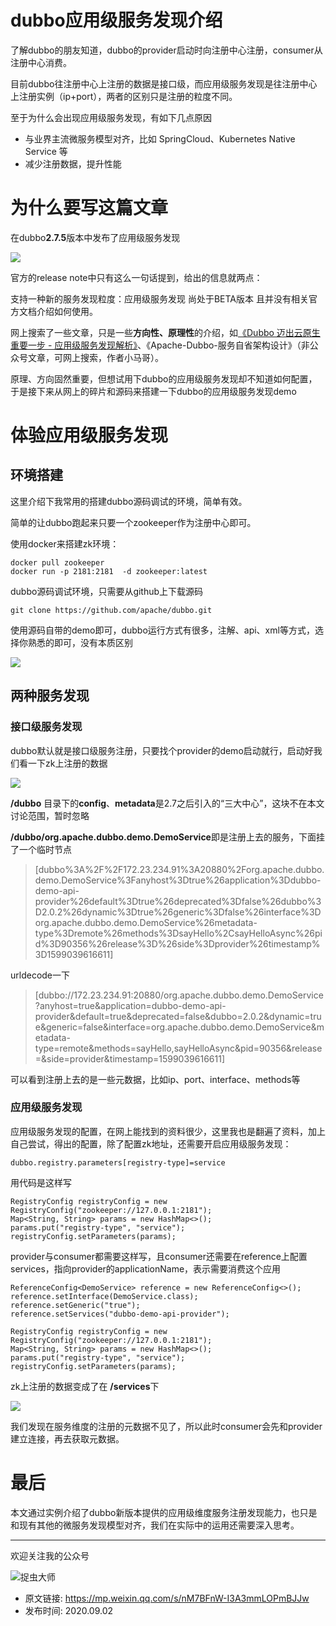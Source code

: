# dubbo应用级服务发现介绍
了解dubbo的朋友知道，dubbo的provider启动时向注册中心注册，consumer从注册中心消费。

目前dubbo往注册中心上注册的数据是接口级，而应用级服务发现是往注册中心上注册实例（ip+port），两者的区别只是注册的粒度不同。

至于为什么会出现应用级服务发现，有如下几点原因

- 与业界主流微服务模型对齐，比如 SpringCloud、Kubernetes Native Service 等
- 减少注册数据，提升性能

# 为什么要写这篇文章

在dubbo**2.7.5**版本中发布了应用级服务发现

![](imgs/img28.jpg)

官方的release note中只有这么一句话提到，给出的信息就两点：

支持一种新的服务发现粒度：应用级服务发现
尚处于BETA版本
且并没有相关官方文档介绍如何使用。

网上搜索了一些文章，只是一些**方向性、原理性**的介绍，如[《Dubbo 迈出云原生重要一步 - 应用级服务发现解析》](https://mp.weixin.qq.com/s/m26_VnEwLSFIlscyEU_pTg)、《Apache-Dubbo-服务自省架构设计》（非公众号文章，可网上搜索，作者小马哥）。

原理、方向固然重要，但想试用下dubbo的应用级服务发现却不知道如何配置，于是接下来从网上的碎片和源码来搭建一下dubbo的应用级服务发现demo

# 体验应用级服务发现
## 环境搭建

这里介绍下我常用的搭建dubbo源码调试的环境，简单有效。

简单的让dubbo跑起来只要一个zookeeper作为注册中心即可。

使用docker来搭建zk环境：

```
docker pull zookeeper
docker run -p 2181:2181  -d zookeeper:latest
```
dubbo源码调试环境，只需要从github上下载源码

```
git clone https://github.com/apache/dubbo.git
```

使用源码自带的demo即可，dubbo运行方式有很多，注解、api、xml等方式，选择你熟悉的即可，没有本质区别

![](imgs/img29.jpg)

## 两种服务发现

### 接口级服务发现

dubbo默认就是接口级服务注册，只要找个provider的demo启动就行，启动好我们看一下zk上注册的数据

![](imgs/img30.jpg)

**/dubbo** 目录下的**config**、**metadata**是2.7之后引入的“三大中心”，这块不在本文讨论范围，暂时忽略

**/dubbo/org.apache.dubbo.demo.DemoService**即是注册上去的服务，下面挂了一个临时节点

> [dubbo%3A%2F%2F172.23.234.91%3A20880%2Forg.apache.dubbo.demo.DemoService%3Fanyhost%3Dtrue%26application%3Ddubbo-demo-api-provider%26default%3Dtrue%26deprecated%3Dfalse%26dubbo%3D2.0.2%26dynamic%3Dtrue%26generic%3Dfalse%26interface%3Dorg.apache.dubbo.demo.DemoService%26metadata-type%3Dremote%26methods%3DsayHello%2CsayHelloAsync%26pid%3D90356%26release%3D%26side%3Dprovider%26timestamp%3D1599039616611]

urldecode一下

> [dubbo://172.23.234.91:20880/org.apache.dubbo.demo.DemoService?anyhost=true&application=dubbo-demo-api-provider&default=true&deprecated=false&dubbo=2.0.2&dynamic=true&generic=false&interface=org.apache.dubbo.demo.DemoService&metadata-type=remote&methods=sayHello,sayHelloAsync&pid=90356&release=&side=provider&timestamp=1599039616611]

可以看到注册上去的是一些元数据，比如ip、port、interface、methods等

### 应用级服务发现

应用级服务发现的配置，在网上能找到的资料很少，这里我也是翻遍了资料，加上自己尝试，得出的配置，除了配置zk地址，还需要开启应用级服务发现：

```
dubbo.registry.parameters[registry-type]=service
```

用代码是这样写

```
RegistryConfig registryConfig = new RegistryConfig("zookeeper://127.0.0.1:2181");
Map<String, String> params = new HashMap<>();
params.put("registry-type", "service");
registryConfig.setParameters(params);
```
provider与consumer都需要这样写，且consumer还需要在reference上配置services，指向provider的applicationName，表示需要消费这个应用

```
ReferenceConfig<DemoService> reference = new ReferenceConfig<>();
reference.setInterface(DemoService.class);
reference.setGeneric("true");
reference.setServices("dubbo-demo-api-provider");

RegistryConfig registryConfig = new RegistryConfig("zookeeper://127.0.0.1:2181");
Map<String, String> params = new HashMap<>();
params.put("registry-type", "service");
registryConfig.setParameters(params);
```

zk上注册的数据变成了在 **/services**下

![](imgs/img31.jpg)

我们发现在服务维度的注册的元数据不见了，所以此时consumer会先和provider建立连接，再去获取元数据。

# 最后
本文通过实例介绍了dubbo新版本提供的应用级维度服务注册发现能力，也只是和现有其他的微服务发现模型对齐，我们在实际中的运用还需要深入思考。

---

欢迎关注我的公众号

![捉虫大师](../qrcode_small.jpg)

- 原文链接: https://mp.weixin.qq.com/s/nM7BFnW-I3A3mmLOPmBJJw
- 发布时间: 2020.09.02





